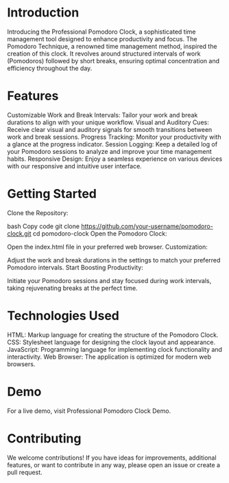 # Introduction
Introducing the Professional Pomodoro Clock, a sophisticated time management tool designed to enhance productivity and focus. The Pomodoro Technique, a renowned time management method, inspired the creation of this clock. It revolves around structured intervals of work (Pomodoros) followed by short breaks, ensuring optimal concentration and efficiency throughout the day.

# Features
Customizable Work and Break Intervals: Tailor your work and break durations to align with your unique workflow.
Visual and Auditory Cues: Receive clear visual and auditory signals for smooth transitions between work and break sessions.
Progress Tracking: Monitor your productivity with a glance at the progress indicator.
Session Logging: Keep a detailed log of your Pomodoro sessions to analyze and improve your time management habits.
Responsive Design: Enjoy a seamless experience on various devices with our responsive and intuitive user interface.
# Getting Started
Clone the Repository:

bash
Copy code
git clone https://github.com/your-username/pomodoro-clock.git
cd pomodoro-clock
Open the Pomodoro Clock:

Open the index.html file in your preferred web browser.
Customization:

Adjust the work and break durations in the settings to match your preferred Pomodoro intervals.
Start Boosting Productivity:

Initiate your Pomodoro sessions and stay focused during work intervals, taking rejuvenating breaks at the perfect time.
# Technologies Used
HTML: Markup language for creating the structure of the Pomodoro Clock.
CSS: Stylesheet language for designing the clock layout and appearance.
JavaScript: Programming language for implementing clock functionality and interactivity.
Web Browser: The application is optimized for modern web browsers.
# Demo
For a live demo, visit Professional Pomodoro Clock Demo.

# Contributing
We welcome contributions! If you have ideas for improvements, additional features, or want to contribute in any way, please open an issue or create a pull request.
